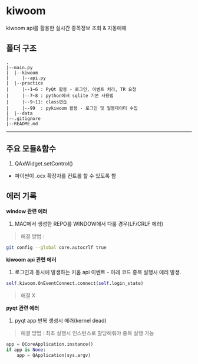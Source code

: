 # kiwoom
kiwoom api를 활용한 실시간 종목정보 조회 & 자동매매 

## 폴더 구조
```
.
|--main.py
|  |--kiwoom
|     |--api.py
|  |--practice
|     |--1~6 : PyQt 활용 - 로그인, 이벤트 처리, TR 요청
|     |--7~8 : python에서 sqlite 기본 사용법
|     |--9~11: class연습
|     |--99  : pykiwoom 활용 - 로그인 및 일봉데이터 수집
|  |--data
|--.gitignore
|--README.md
```
---

## 주요 모듈&함수
1. QAxWidget.setControl()
- 파이썬이 .ocx 확장자를 컨트롤 할 수 있도록 함


## 에러 기록
**window 관련 에러**
1. MAC에서 생성한 REPO를 WINDOW에서 다룰 경우(LF/CRLF 에러)
> 해결 방법 : 
```zsh
git config --global core.autocrlf true
```

**kiwoom api 관련 에러**
1. 로그인과 동시에 발생하는 키움 api 이벤트 - 아래 코드 중복 실행시 에러 발생.
```python
self.kiwoom.OnEventConnect.connect(self.login_state)
```
> 해결 X

**pyqt 관련 에러**
1. pyqt app 반복 생성시 에러(kernel dead)
> 해결 방법 : 최초 실행시 인스턴스로 할당해줘야 중복 실행 가능
```python
app = QCoreApplication.instance()
if app is None:
    app = QApplication(sys.argv)
```
